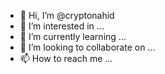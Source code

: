- 👋 Hi, I’m @cryptonahid
- 👀 I’m interested in ...
- 🌱 I’m currently learning ...
- 💞️ I’m looking to collaborate on ...
- 📫 How to reach me ...

<!---
cryptonahid/cryptonahid is a ✨ special ✨ repository because its `README.md` (this file) appears on your GitHub profile.
You can click the Preview link to take a look at your changes.
--->
